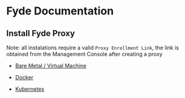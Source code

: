 # Fyde Documentation

## Install Fyde Proxy

Note: all instalations require a valid `Proxy Enrollment Link`, the link is obtained from the Management Console after creating a proxy

- [Bare Metal / Virtual Machine](fyde_proxy_bm_vm.md)

- [Docker](fyde_proxy_docker.md)

- [Kubernetes](fyde_proxy_kubernetes.md)
